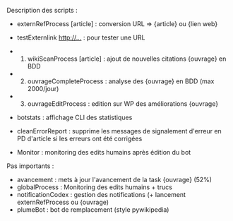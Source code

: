 Description des scripts :


* externRefProcess [article] : conversion URL => {article} ou {lien web}
* testExternlink <http://...> : pour tester une URL

* 1. wikiScanProcess [article] : ajout de nouvelles citations {ouvrage} en BDD
* 2. ouvrageCompleteProcess : analyse des {ouvrage} en BDD (max 2000/jour)
* 3. ouvrageEditProcess : edition sur WP des améliorations {ouvrage}

* botstats : affichage CLI des statistiques
* cleanErrorReport : supprime les messages de signalement d'erreur en PD d'article si les erreurs ont été corrigées
* Monitor : monitoring des edits humains après édition du bot

Pas importants : 

* avancement : mets à jour l'avancement de la task {ouvrage} (52%)
* globalProcess : Monitoring des edits humains + trucs
* notificationCodex : gestion des notifications (+ lancement externRefProcess ou {ouvrage)
* plumeBot : bot de remplacement (style pywikipedia)

